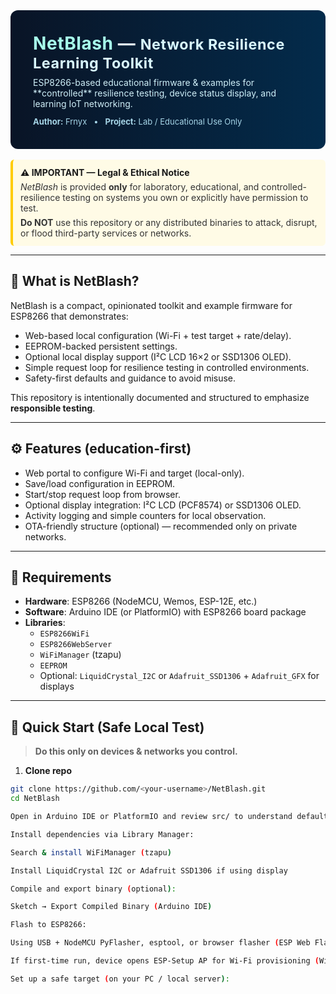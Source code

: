 <!-- NetBlash README.md -->
<div style="background:linear-gradient(90deg,#091426,#032b4b);padding:36px;border-radius:12px;color:#e6f7ff;">
  <h1 style="margin:0;font-family:Inter,system-ui,-apple-system,Segoe UI,Roboto,Helvetica,Arial;letter-spacing:0.6px;">
    <span style="color:#a7ffeb">NetBlash</span> — <small style="color:#d9f7ff">Network Resilience Learning Toolkit</small>
  </h1>
  <p style="margin:8px 0 0;color:#cfeff8">ESP8266-based educational firmware & examples for **controlled** resilience testing, device status display, and learning IoT networking.</p>
  <p style="margin:12px 0 0;font-size:13px;color:#a7d6e8">
    <strong>Author:</strong> Frnyx &nbsp; • &nbsp;
    <strong>Project:</strong> Lab / Educational Use Only
  </p>
</div>

<br/>

<div style="border-left:4px solid #ffcc00;background:#fffbe6;padding:12px;border-radius:6px;">
  <strong style="font-size:14px">⚠️ IMPORTANT — Legal & Ethical Notice</strong>
  <p style="margin:6px 0 0;color:#333">
    <em>NetBlash</em> is provided <strong>only</strong> for laboratory, educational, and controlled-resilience testing on systems you own or explicitly have permission to test.
    <span style="display:block;margin-top:6px"><strong>Do NOT</strong> use this repository or any distributed binaries to attack, disrupt, or flood third-party services or networks.</span>
  </p>
</div>

---

## 🔎 What is NetBlash?

NetBlash is a compact, opinionated toolkit and example firmware for ESP8266 that demonstrates:

- Web-based local configuration (Wi-Fi + test target + rate/delay).  
- EEPROM-backed persistent settings.  
- Optional local display support (I²C LCD 16×2 or SSD1306 OLED).  
- Simple request loop for resilience testing in controlled environments.  
- Safety-first defaults and guidance to avoid misuse.

This repository is intentionally documented and structured to emphasize **responsible testing**.

---

## ⚙️ Features (education-first)

- Web portal to configure Wi-Fi and target (local-only).
- Save/load configuration in EEPROM.
- Start/stop request loop from browser.
- Optional display integration: I²C LCD (PCF8574) or SSD1306 OLED.
- Activity logging and simple counters for local observation.
- OTA-friendly structure (optional) — recommended only on private networks.

---

## 🧰 Requirements

- **Hardware**: ESP8266 (NodeMCU, Wemos, ESP-12E, etc.)  
- **Software**: Arduino IDE (or PlatformIO) with ESP8266 board package  
- **Libraries**:
  - `ESP8266WiFi`
  - `ESP8266WebServer`
  - `WiFiManager` (tzapu)
  - `EEPROM`
  - Optional: `LiquidCrystal_I2C` or `Adafruit_SSD1306` + `Adafruit_GFX` for displays

---

## 🚀 Quick Start (Safe Local Test)

> **Do this only on devices & networks you control.**

1. **Clone repo**
```bash
git clone https://github.com/<your-username>/NetBlash.git
cd NetBlash

Open in Arduino IDE or PlatformIO and review src/ to understand defaults.

Install dependencies via Library Manager:

Search & install WiFiManager (tzapu)

Install LiquidCrystal I2C or Adafruit SSD1306 if using display

Compile and export binary (optional):

Sketch → Export Compiled Binary (Arduino IDE)

Flash to ESP8266:

Using USB + NodeMCU PyFlasher, esptool, or browser flasher (ESP Web Flasher).

If first-time run, device opens ESP-Setup AP for Wi-Fi provisioning (WiFiManager).

Set up a safe target (on your PC / local server):
